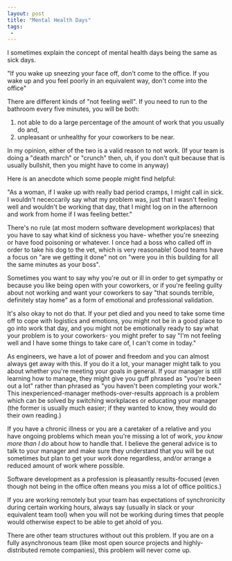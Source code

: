 ```yaml
---
layout: post
title: "Mental Health Days"
tags:
 -
---
```


I sometimes explain the concept of mental health days being the same as sick days.

"If you wake up sneezing your face off, don't come to the office. If you wake up and you feel poorly in an equivalent way, don't come into the office"

There are different kinds of "not feeling well". If you need to run to the bathroom every five minutes, you will be both:

1. not able to do a large percentage of the amount of work that you usually do
and,
1. unpleasant or unhealthy for your coworkers to be near. 

In my opinion, either of the two is a valid reason to not work. (If your team is doing a "death march" or "crunch" then, uh, if you don't quit because that is usually bullshit, then you might have to come in anyway)

Here is an anecdote which some people might find helpful: 

"As a woman, if I wake up with really bad period cramps, I might call in sick. I wouldn't nececcarily say what my problem was, just that I wasn't feeling well and wouldn't be working that day, that I might log on in the afternoon and work from home if I was feeling better."

There's no rule (at most modern software development workplaces) that you have to say what kind of sickness you have- whether you're sneezing or have food poisoning or whatever. I once had a boss who called off in order to take his dog to the vet, which is very reasonable! Good teams have a focus on "are we getting it done" not on "were you in this building for all the same minutes as your boss".

Sometimes you want to say why you're out or ill in order to get sympathy or because you like being open with your coworkers, or if you're feeling guilty about not working and want your coworkers to say "that sounds terrible, definitely stay home" as a form of emotional and professional validation. 

It's also okay to not do that.  If your pet died and you need to take some time off to cope with logistics and emotions, you might not be in a good place to go into work that day, and you might not be emotionally ready to say what your problem is to your coworkers- you might prefer to say "I'm not feeling well and I have some things to take care of, I can't come in today."

As engineers, we have a lot of power and freedom and you can almost always get away with this. If you do it a lot, your manager might talk to you about whether you're meeting your goals in general. If your manager is still learning how to manage, they might give you guff phrased as "you're been out a lot" rather than phrased as "you haven't been completing your work." This inexperienced-manager methods-over-results approach is a problem which can be solved by switching workplaces or educating your manager (the former is usually much easier; if they wanted to know, they would do their own reading.)

If you have a chronic illness or you are a caretaker of a relative and you have ongoing problems which mean you're missing a lot of work, *you know more than I do* about how to handle that. I believe the general advice is to talk to your manager and make sure they understand that you will be out sometimes but plan to get your work done regardless, and/or arrange a reduced amount of work where possible. 

Software development as a profession is pleasantly results-focused (even though not being in the office often means you miss a lot of office politics.)

If you are working remotely but your team has expectations of synchronicity during certain working hours, always say (usually in slack or your equivalent team tool) when you will not be working during times that people would otherwise expect to be able to get ahold of you. 

There are other team structures without out this problem. If you are on a fully asynchronous team (like most open source projects and  highly-distributed remote companies), this problem will never come up. 
  
